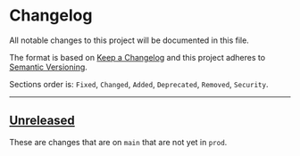 # Changelog

All notable changes to this project will be documented in this file.

The format is based on [Keep a Changelog] and this project adheres to [Semantic Versioning].

Sections order is: `Fixed`, `Changed`, `Added`, `Deprecated`, `Removed`, `Security`.

[keep a changelog]: http://keepachangelog.com/en/1.0.0/
[semantic versioning]: http://semver.org/spec/v2.0.0.html

---

## [Unreleased]

[unreleased]: https://github.com/metaist/inkfill/compare/prod...main

These are changes that are on `main` that are not yet in `prod`.
